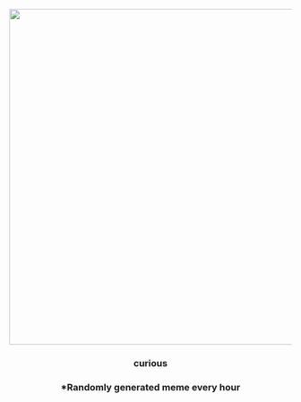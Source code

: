 <p align="center">
        <img src="https://i.redd.it/0dslt14gg3h91.jpg" width="600" height="600">
        </p>
        <h3 align="center">curious</h3>
        <h3 align="center">*Randomly generated meme every hour</h3>
    